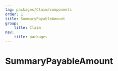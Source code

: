 ```yaml
---
tag: packages/Claim/components
order: 1
title: SummaryPayableAmount
group:
    title: Claim
nav:
    title: packages
---
```


# SummaryPayableAmount
